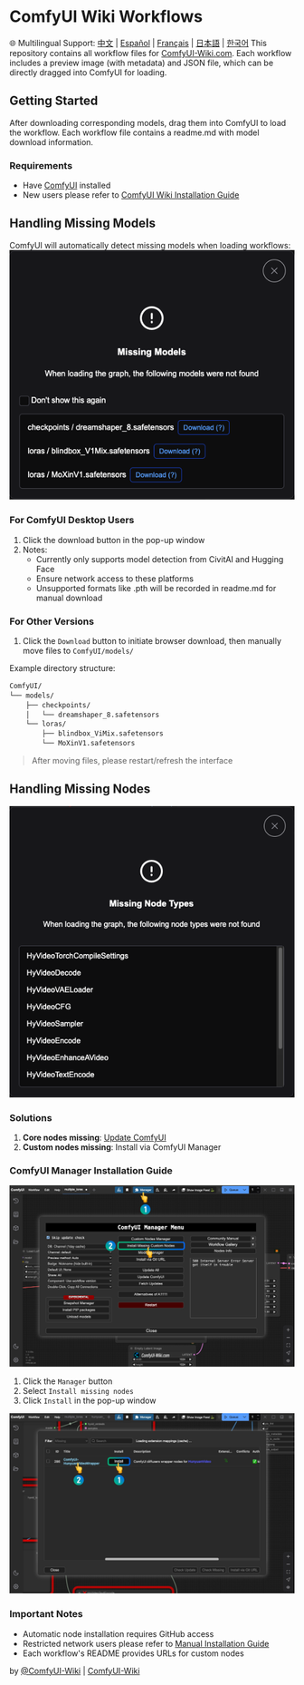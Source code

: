 # ComfyUI Wiki Workflows
🌐 Multilingual Support: [中文](README.zh.md) | [Español](README.es.md) | [Français](README.fr.md) | [日本語](README.ja.md) | [한국어](README.ko.md)
This repository contains all workflow files for [ComfyUI-Wiki.com](https://comfyui-wiki.com/zh). Each workflow includes a preview image (with metadata) and JSON file, which can be directly dragged into ComfyUI for loading.

## Getting Started

After downloading corresponding models, drag them into ComfyUI to load the workflow. Each workflow file contains a readme.md with model download information.

### Requirements
- Have [ComfyUI](https://github.com/comfyanonymous/ComfyUI) installed
- New users please refer to [ComfyUI Wiki Installation Guide](https://comfyui-wiki.com/zh/install/install-comfyui)

## Handling Missing Models
ComfyUI will automatically detect missing models when loading workflows:
![Missing models prompt](/readme_images/missing_models.png)

### For ComfyUI Desktop Users
1. Click the download button in the pop-up window
2. Notes:
   - Currently only supports model detection from CivitAI and Hugging Face
   - Ensure network access to these platforms
   - Unsupported formats like .pth will be recorded in readme.md for manual download

### For Other Versions

1. Click the `Download` button to initiate browser download, then manually move files to `ComfyUI/models/`

Example directory structure:
```bash
ComfyUI/
└── models/
    ├── checkpoints/
    │   └── dreamshaper_8.safetensors
    └── loras/
        ├── blindbox_ViMix.safetensors
        └── MoXinV1.safetensors
```
> After moving files, please restart/refresh the interface

## Handling Missing Nodes
![Missing nodes prompt](/readme_images/missing_node_types.png)

### Solutions
1. **Core nodes missing**: [Update ComfyUI](https://comfyui-wiki.com/zh/tutorial/basic/how-to-update-comfyui)
2. **Custom nodes missing**: Install via ComfyUI Manager

### ComfyUI Manager Installation Guide
![ComfyUI Manager interface](/readme_images/comfyui_manager.png)
1. Click the `Manager` button
2. Select `Install missing nodes`
3. Click `Install` in the pop-up window

![Node installation example](/readme_images/install_missing_nodes.jpg)

### Important Notes
- Automatic node installation requires GitHub access
- Restricted network users please refer to [Manual Installation Guide](https://comfyui-wiki.com/zh/install/install-custom-nodes)
- Each workflow's README provides URLs for custom nodes


by [@ComfyUI-Wiki](https://github.com/comfyui-wiki) | [ComfyUI-Wiki](https://comfyui-wiki.com/zh)
